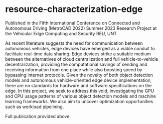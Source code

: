 # resource-characterization-edge
Published in the Fifth International Conference on Connected and Autonomous Driving (MetroCAD 2022)
Summer 2023 Research Project at the Vehicular Edge Computing and Security REU, UNT

As recent literature suggests the need for communication between autonomous vehicles, edge devices have emerged as a viable conduit to facilitate real-time data sharing. Edge devices strike a suitable medium between the alternatives of cloud centralization and full vehicle-to-vehicle decentralization, providing the computational savings of sending and receiving information from one place while also boosting speed by bypassing internet protocols. Given the novelty of both object detection models and autonomous vehicle-oriented edge device implementation, there are no standards for hardware and software specifications on the edge. In this project, we seek to address this void, investigating the GPU and CPU usage patterns of various object detection models and machine learning frameworks. We also aim to uncover optimization opportunities such as workload pipelining.

Full publication provided above.
